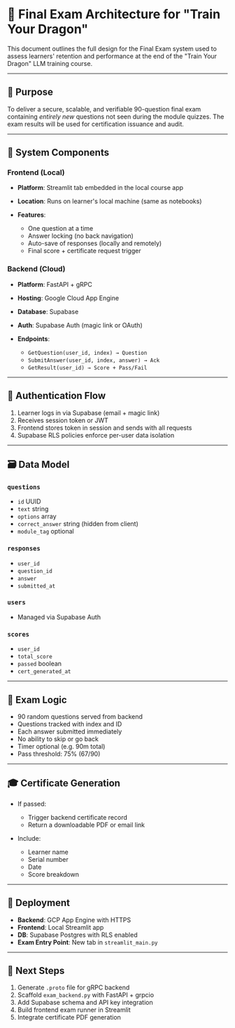 # 📘 Final Exam Architecture for "Train Your Dragon"

This document outlines the full design for the Final Exam system used to assess learners' retention and performance at the end of the "Train Your Dragon" LLM training course.

---

## 🎯 Purpose

To deliver a secure, scalable, and verifiable 90-question final exam containing *entirely new* questions not seen during the module quizzes. The exam results will be used for certification issuance and audit.

---

## 🧱 System Components

### Frontend (Local)

* **Platform**: Streamlit tab embedded in the local course app
* **Location**: Runs on learner's local machine (same as notebooks)
* **Features**:

  * One question at a time
  * Answer locking (no back navigation)
  * Auto-save of responses (locally and remotely)
  * Final score + certificate request trigger

### Backend (Cloud)

* **Platform**: FastAPI + gRPC
* **Hosting**: Google Cloud App Engine
* **Database**: Supabase
* **Auth**: Supabase Auth (magic link or OAuth)
* **Endpoints**:

  * `GetQuestion(user_id, index) → Question`
  * `SubmitAnswer(user_id, index, answer) → Ack`
  * `GetResult(user_id) → Score + Pass/Fail`

---

## 🔐 Authentication Flow

1. Learner logs in via Supabase (email + magic link)
2. Receives session token or JWT
3. Frontend stores token in session and sends with all requests
4. Supabase RLS policies enforce per-user data isolation

---

## 🗃 Data Model

### `questions`

* `id` UUID
* `text` string
* `options` array
* `correct_answer` string (hidden from client)
* `module_tag` optional

### `responses`

* `user_id`
* `question_id`
* `answer`
* `submitted_at`

### `users`

* Managed via Supabase Auth

### `scores`

* `user_id`
* `total_score`
* `passed` boolean
* `cert_generated_at`

---

## 🧪 Exam Logic

* 90 random questions served from backend
* Questions tracked with index and ID
* Each answer submitted immediately
* No ability to skip or go back
* Timer optional (e.g. 90m total)
* Pass threshold: 75% (67/90)

---

## 🎓 Certificate Generation

* If passed:

  * Trigger backend certificate record
  * Return a downloadable PDF or email link
* Include:

  * Learner name
  * Serial number
  * Date
  * Score breakdown

---

## 🧰 Deployment

* **Backend**: GCP App Engine with HTTPS
* **Frontend**: Local Streamlit app
* **DB**: Supabase Postgres with RLS enabled
* **Exam Entry Point**: New tab in `streamlit_main.py`

---

## 🧭 Next Steps

1. Generate `.proto` file for gRPC backend
2. Scaffold `exam_backend.py` with FastAPI + grpcio
3. Add Supabase schema and API key integration
4. Build frontend exam runner in Streamlit
5. Integrate certificate PDF generation
